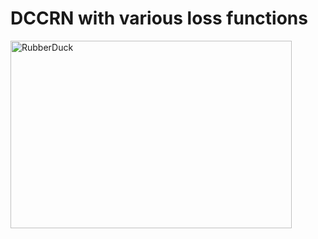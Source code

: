# DCCRN with various loss functions

<img src="/바탕화면/논문/DCCRN_수정최종.jpg" width="450px" height="300px" title="px(픽셀) 크기 설정" alt="RubberDuck"></img><br/>
